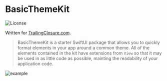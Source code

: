 # BasicThemeKit

![License](https://img.shields.io/github/license/jboullianne/BasicThemeKit)

Written for [TrailingClosure.com](https://trailingclosure.com/).

> BasicThemeKit is a starter SwiftUI package that allows you to quickly format elements in your app around a common theme. All of the elements contained in the kit have extensions from  `View` so that it may be used in as little code as possible, mainting the readability of your application code. 

![example](images/InstagramStoryTutorial_SwiftUI.gif)
